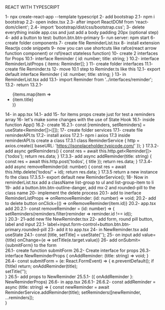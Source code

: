 REACT WITH TYPESCRIPT

1- npx create-react-app --template typescript
2- add bootstrap
    2.1- npm i bootstrap
    2.2- open index.tsx
    2.3- after import ReactDOM from 'react-dom/client';
    2.4- import 'bootstrap/dist/css/bootstrap.css';
3- delete everything inside app.css and just add a body padding 20px (optional step)
4- add a button to test: button.btn.btn-primary
5- run server: npm start
6- create folder components
7- create file ReminderList.tsx
8- install extension Reactjs code snippets
9- now you can use shortcuts like rafce(react arrow function component) or rsf(react stateless function)
10- create 2 interfaces for Props
    10.1- interface Reminder {
            id: number;
            title: string;
          }
    10.2- interface ReminderListProps {
            items: Reminder[];
          }
11- create folder interfaces
    11.1- create file Reminder.ts
12- move 10.1 step to Reminder.ts like this
    12.1- export default interface  Reminder {
            id: number;
            title: string;
          }
13- in ReminderList.tsx add
    13.1- import Reminder from '../interfaces/reminder';
    13.2- return
        13.2.1- <ul>
                    {items.map(item => <li key={item.id}>{item.title}</li>)}
                </ul>
14- in app.tsx
    14.1- add <ReminderList items={reminders}/>
15- for items props create just for test a reminders array
16- let's make some changes with the use of State Hook
    16.1- inside function App()
    16.2- create 
        16.2.1- const [reminders, setReminders] = useState<Reminder[]>([]);
17- create folder services
    17.1- create file reminderAPI.ts
    17.2- install axios
        17.2.1- npm i axios
    17.3 inside reminderAPI.ts create a class
        17.3.1 class ReminderService {
                    http = axios.create({
                        baseURL: 'https://jsonplaceholder.typicode.com/'
                    });
               }
        17.3.2- add async getReminders() {
                        const res = await this.http.get<Reminder[]>('todos');
                        return res.data;
                    }
        17.3.3- add async addReminder(title: string) {
                        const res = await this.http.post<Reminder>('todos', { title });
                        return res.data;
                    }
        17.3.4- add async removeReminder(id: number) {
                        const res = await this.http.delete('todos/' + id);
                        return res.data;
                    }
        17.3.5 return a new instance fo the class
            17.3.5.1- export default new ReminderService();
18- Now in reminderList.tsx add a className list-group to ul and list-group-item to li
19- add a button.btn.btn-outline-danger, add mx-2 and rounded-pill to the class name
20- implement the delete process
    20.1- add to inerface ReminderListProps => onRemoveReminder: (id: number) => void;
    20.2- add to delete button onClick={() => onRemoveReminder(item.id)}
    20.2- app.tsx add
        20.2.1- const removeReminder = (id: number) => {
                    setReminders(reminders.filter(reminder => reminder.id !== id));    
                }
    20.3- <ReminderList 
            items={reminders} 
            onRemoveReminder={removeReminder}/>
21-add new file NewReminder.tsx
22- add form, round pill button, label and input
    22.1- label+input.form-control+button.btn.btn-primary.rounded-pill
23- add it to app.tsx
24- in NewReminder.tsx add useState
    24.1- const [title, setTitle] = useState('');
25- on input add value={title} onChange={e => setTitle(e.target.value)}
26- add onSubmit={submitForm} to the form    
    26.1- create function submitForm
    26.2- Create interface for props
    26.3- interface NewReminderProps {
            onAddReminder: (title: string) => void;
          }
    26.4- const submitForm = (e: React.FormEvent) => {
            e.preventDefault();
            if (!title) return;
            onAddReminder(title);  
            setTitle('');       
          }
    26.5- add props to NewReminder
        25.5.1- ({ onAddReminder }: NewReminderProps)
    26.6- in app.tsx 
        26.6.1- <NewReminder onAddReminder={addReminder}/>
        26.6.2- const addReminder = async (title:   string) => {
                    const newReminder = await ReminderService.addReminder(title); 
                    setReminders([newReminder, ...reminders]);   
                    }
        
